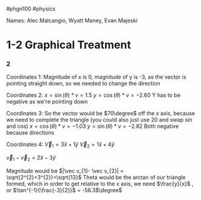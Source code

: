  #phgn100 #physics

Names: Alec Malcangio, Wyatt Maney, Evan Majeski
# 1-2 Graphical Treatment

### 2
Coordinates 1: Magnitude of x is 0, magnitude of y is -3, as the vector is pointing straight down, so we needed to change the direction

Coordinates 2:
$x=\sin(\theta)*v = 1.5$
$y=\cos(\theta)*v =-2.60$
Y has to be negative as we're pointing down


Coordinates 3:
So the vector would be $70\degree$ off the x axis, because we need to complete the triangle
(you could also just use 20 and swap sin and cos)
$x=\cos(\theta)*v =-1.03$
$y=\sin(\theta)*v=-2.82$
Both negative because directions

Coordinates 4:
$\vec V_{1}= 3\hat x + 1\hat y$ 
$\vec V_{2}= 1\hat x + 4\hat y$ 

$\vec v_{1}- \vec v_{2}= 2\hat{x}-3\hat{y}$

Magnitude would be $|\vec v_{1}- \vec v_{2}| = \sqrt{2^{2}+3^{2}}=\sqrt{13}$
Theta would be the arctan of our triangle formed, which in order to get relative to the x axis, we need $\frac{y}{x}$ , or $\tan^{-1}{\frac{-3}{2}}$ = -56.3$\degree$ 